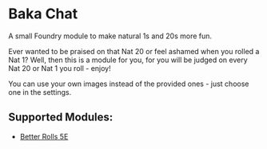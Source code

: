 # Baka Chat
A small Foundry module to make natural 1s and 20s more fun.

Ever wanted to be praised on that Nat 20 or feel ashamed when you rolled a Nat 1? Well, then this is a module for you, for you will be judged on every Nat 20 or Nat 1 you roll - enjoy!

You can use your own images instead of the provided ones - just choose one in the settings.

## Supported Modules:
* [Better Rolls 5E](https://foundryvtt.com/packages/betterrolls5e)